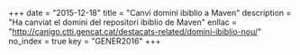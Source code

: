 +++
date        = "2015-12-18"
title       = "Canvi domini ibiblio a Maven"
description = "Ha canviat el domini del repositori ibiblio de Maven"
enllac	    = "http://canigo.ctti.gencat.cat/destacats-related/domini-ibiblio-nou/"
no_index 	= true
key         = "GENER2016"
+++
